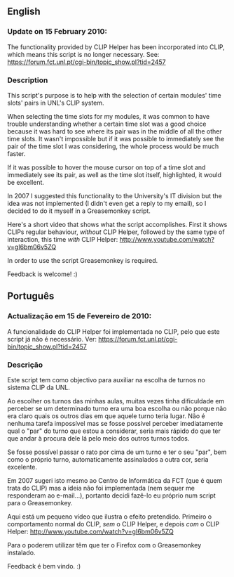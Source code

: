 ## English

### Update on 15 February 2010:

The functionality provided by CLIP Helper has been incorporated into CLIP, which means this script is no longer necessary. See: https://forum.fct.unl.pt/cgi-bin/topic_show.pl?tid=2457

### Description

This script's purpose is to help with the selection of certain modules' time slots' pairs in UNL's CLIP system.

When selecting the time slots for my modules, it was common to have trouble understanding whether a certain time slot was a good choice because it was hard to see where its pair was in the middle of all the other time slots. It wasn't impossible but if it was possible to immediately see the pair of the time slot I was considering, the whole process would be much faster.

If it was possible to hover the mouse cursor on top of a time slot and immediately see its pair, as well as the time slot itself, highlighted, it would be excellent.

In 2007 I suggested this functionality to the University's IT division but the idea was not implemented (I didn't even get a reply to my email), so I decided to do it myself in a Greasemonkey script.

Here's a short video that shows what the script accomplishes. First it shows CLIPs regular behaviour, _without_ CLIP Helper, followed by the same type of interaction, this time _with_ CLIP Helper: http://www.youtube.com/watch?v=gI6bm06v5ZQ

In order to use the script Greasemonkey is required.

Feedback is welcome! :)



## Português

### Actualização em 15 de Fevereiro de 2010:

A funcionalidade do CLIP Helper foi implementada no CLIP, pelo que este script já não é necessário. Ver: https://forum.fct.unl.pt/cgi-bin/topic_show.pl?tid=2457

### Descrição

Este script tem como objectivo para auxiliar na escolha de turnos no sistema CLIP da UNL.

Ao escolher os turnos das minhas aulas, muitas vezes tinha dificuldade em perceber se um determinado turno era uma boa escolha ou não porque não era claro quais os outros dias em que aquele turno teria lugar. Não é nenhuma tarefa impossível mas se fosse possível perceber imediatamente qual o "par" do turno que estou a considerar, seria mais rápido do que ter que andar à procura dele lá pelo meio dos outros turnos todos.

Se fosse possível passar o rato por cima de um turno e ter o seu "par", bem como o próprio turno, automaticamente assinalados a outra cor, seria excelente.

Em 2007 sugeri isto mesmo ao Centro de Informática da FCT (que é quem trata do CLIP) mas a ideia não foi implementada (nem sequer me responderam ao e-mail...), portanto decidi fazê-lo eu próprio num script para o Greasemonkey.

Aqui está um pequeno vídeo que ilustra o efeito pretendido. Primeiro o comportamento normal do CLIP, _sem_ o CLIP Helper, e depois _com_ o CLIP Helper: http://www.youtube.com/watch?v=gI6bm06v5ZQ

Para o poderem utilizar têm que ter o Firefox com o Greasemonkey instalado.

Feedback é bem vindo. :)
